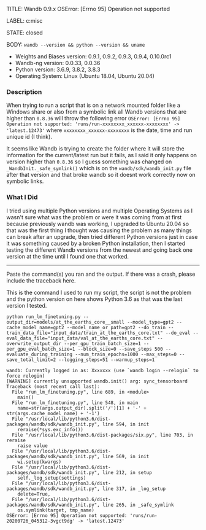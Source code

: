 TITLE:
Wandb 0.9.x OSError: [Errno 95] Operation not supported

LABEL:
c:misc

STATE:
closed

BODY:
`wandb --version && python --version && uname`

* Weights and Biases version: 0.9.1, 0.9.2, 0.9.3, 0.9.4, 0.10.0rc1
* Wandb-ng version: 0.0.33, 0.0.36
* Python version: 3.6.9, 3.8.2, 3.8.3
* Operating System: Linux (Ubuntu 18.04, Ubuntu 20.04)

### Description
When trying to run a script that is on a network mounted folder like a Windows share or also from a symbolic link all Wandb versions that are higher than `0.8.36` will throw the following error `OSError: [Errno 95] Operation not supported: 'runs/run-xxxxxxxx_xxxxxx-xxxxxxxx' -> 'latest.12473'` where `xxxxxxxx_xxxxxx-xxxxxxxx` is the date, time and run unique id (I think).

It seems like Wandb is trying to create the folder where it will store the information for the current/latest run but it fails, as I said it only happens on version higher than `0.8.36` so I guess something was changed on `_WandbInit._safe_symlink()` which is on the `wandb/sdk/wandb_init.py` file after that version and that broke wandb so it doesnt work correctly now on symbolic links.

### What I Did
I tried using multiple Python versions and multiple Operating Systems as I wasn't sure what was the problem or were it was coming from at first because previously wandb was working, I upgraded to Ubuntu 20.04 so that was the first thing I thought was causing the problem as many things can break after an upgrade, then tried different Python versions just in case it was something caused by a broken Python installation, then I started testing the different Wandb versions from the newest and going back one version at the time until I found one that worked.

----------------------------------------------------------------------------------
Paste the command(s) you ran and the output.
If there was a crash, please include the traceback here.

This is the command I used to run my script, the script is not the problem and the python version on here shows Python 3.6 as that was the last version I tested.

```
python run_lm_finetuning.py --output_dir=models/at_the_earths_core__small --model_type=gpt2 --cache_model_name=gpt2 --model_name_or_path=gpt2 --do_train --train_data_file="input_data/train_at_the_earths_core.txt" --do_eval --eval_data_file="input_data/val_at_the_earths_core.txt" --overwrite_output_dir --per_gpu_train_batch_size=1 --per_gpu_eval_batch_size=1 --block_size=0 --save_steps 500 --evaluate_during_training --num_train_epochs=1000 --max_steps=0 --save_total_limit=2 --logging_steps=51 --warmup_steps=1

wandb: Currently logged in as: Xxxxxxx (use `wandb login --relogin` to force relogin)
[WARNING] currently unsupported wandb.init() arg: sync_tensorboard
Traceback (most recent call last):
  File "run_lm_finetuning.py", line 689, in <module>
    main()
  File "run_lm_finetuning.py", line 548, in main
    name=str(args.output_dir).split('/')[1] + '-' + str(args.cache_model_name) + '-1')
  File "/usr/local/lib/python3.6/dist-packages/wandb/sdk/wandb_init.py", line 594, in init
    reraise(*sys.exc_info())
  File "/usr/local/lib/python3.6/dist-packages/six.py", line 703, in reraise
    raise value
  File "/usr/local/lib/python3.6/dist-packages/wandb/sdk/wandb_init.py", line 569, in init
    wi.setup(kwargs)
  File "/usr/local/lib/python3.6/dist-packages/wandb/sdk/wandb_init.py", line 212, in setup
    self._log_setup(settings)
  File "/usr/local/lib/python3.6/dist-packages/wandb/sdk/wandb_init.py", line 317, in _log_setup
    delete=True,
  File "/usr/local/lib/python3.6/dist-packages/wandb/sdk/wandb_init.py", line 265, in _safe_symlink
    os.symlink(target, tmp_name)
OSError: [Errno 95] Operation not supported: 'runs/run-20200726_045312-3vgct9dg' -> 'latest.12473'
```



